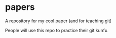 # papers
A repository for my cool paper (and for teaching git)

People will use this repo to practice their git kunfu.
